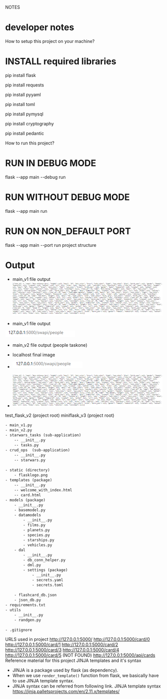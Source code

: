 NOTES

# developer notes
How to setup this project on your machine?

# INSTALL required libraries


pip install flask 

pip install requests

pip install pyyaml

pip install toml

pip install pymysql 

pip install cryptography

pip install pedantic


How to run this project?
# RUN IN DEBUG MODE
flask --app main --debug run

# RUN WITHOUT DEBUG MODE
flask --app main run

# RUN ON NON_DEFAULT PORT
flask --app main --port <port-number> run 
project structure

# Output
- main_v1 file output 
![img.png](static/img.png)


- main_v1 file output

![img_1.png](static/img_1.png)

- main_v2 file output (people taskone)
- localhost final image
- ![img_1.png](static/img_1.png)

- ![img.png](static/img.png)



test_flask_v2 (project root)
miniflask_v3 (project root)

    - main_v1.py
    - main_v2.py
    - starwars_tasks (sub-application)
        -- __init__.py
        -- tasks.py
    - crud_ops  (sub-application)
        -- __init__.py
        -- starwars.py
    
    - static (directory)
        - flasklogo.png
    - templates (package)
        -- __init__.py
        -- welcome_with_index.html
        -- card.html
    - models (package)
        - __init__.py
        - basemodel.py
        - datamodels 
            - __init__.py
            - films.py
            - planets.py
            - species.py
            - starships.py
            - vehicles.py
        - dal
            - __init__.py
            - db_conn_helper.py
            - dml.py
            - settings (package)
                - __init__.py
                - secrets.yaml
                - secrets.toml
                
        - flashcard_db.json
        - json_db.py
    - requirements.txt
    - utils
        - __init__.py
        - randgen.py
        
    - .gitignore
    
    
URLS used in project
http://127.0.0.1:5000/
http://127.0.0.1:5000/card/0
http://127.0.0.1:5000/card/1
http://127.0.0.1:5000/card/2
http://127.0.0.1:5000/card/3
http://127.0.0.1:5000/card/4
http://127.0.0.1:5000/card/5 (NOT FOUND)
http://127.0.0.1:5000/api/cards
Reference material for this project
JINJA templates and it's syntax

- JINJA is a package used by flask (as dependency). 
- When we use `render_template()` function from flask, we basically have to
  use JINJA template syntax.
- JINJA syntax can be referred from following link.
JINJA template syntax https://jinja.palletsprojects.com/en/2.11.x/templates/